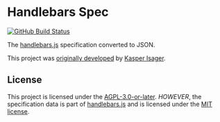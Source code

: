 # Handlebars Spec

[![GitHub Build Status](https://github.com/jbboehr/handlebars-spec/workflows/ci/badge.svg)](https://github.com/jbboehr/handlebars-spec/actions?query=workflow%3Aci)

The [handlebars.js](https://github.com/wycats/handlebars.js) specification converted to JSON.

This project was [originally developed](https://github.com/kasperisager/handlebars-spec) by [Kasper Isager](https://github.com/kasperisager).


## License

This project is licensed under the [AGPL-3.0-or-later](http://www.gnu.org/licenses/agpl-3.0.txt).
*HOWEVER*, the specification data is part of [handlebars.js](https://github.com/handlebars-lang/handlebars.js)
and is licensed under the [MIT license](http://opensource.org/licenses/MIT).
